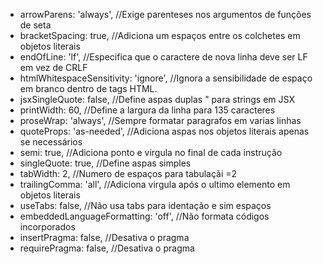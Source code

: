 - arrowParens: 'always',                  //Exige parenteses nos argumentos de funções de seta
- bracketSpacing: true,                   //Adiciona um espaços entre os colchetes em objetos literais
- endOfLine: 'lf',                        //Especifica que o caractere de nova linha deve ser LF em vez de CRLF
- htmlWhitespaceSensitivity: 'ignore',    //Ignora a sensibilidade de espaço em branco dentro de tags HTML.
- jsxSingleQuote: false,                  //Define aspas duplas " para strings em JSX
- printWidth: 60,                         //Define a largura da linha para 135 caracteres
- proseWrap: 'always',                    //Sempre formatar paragrafos em varias linhas
- quoteProps: 'as-needed',                //Adiciona aspas nos objetos literais apenas se necessários
- semi: true,                             //Adiciona ponto e virgula no final de cada instrução
- singleQuote: true,                      //Define aspas simples
- tabWidth: 2,                            //Numero de espaços para tabulaçãi =2
- trailingComma: 'all',                   //Adiciona virgula após o ultimo elemento em objetos literais
- useTabs: false,                         //Não usa tabs para identação e sim espaços
- embeddedLanguageFormatting: 'off',      //Não formata códigos incorporados
- insertPragma: false,                    //Desativa o pragma
- requirePragma: false,                   //Desativa o pragma